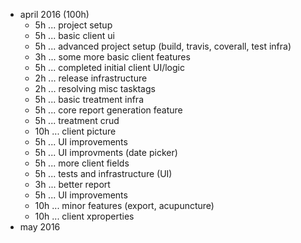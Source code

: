 

* april 2016 (100h)
  * 5h ... project setup
  * 5h ... basic client ui
  * 5h ... advanced project setup (build, travis, coverall, test infra)
  * 3h ... some more basic client features
  * 5h ... completed initial client UI/logic
  * 2h ... release infrastructure
  * 2h ... resolving misc tasktags
  * 5h ... basic treatment infra
  * 5h ... core report generation feature
  * 5h ... treatment crud
  * 10h ... client picture
  * 5h ... UI improvements
  * 5h ... UI improvments (date picker)
  * 5h ... more client fields
  * 5h ... tests and infrastructure (UI)
  * 3h ... better report
  * 5h ... UI improvements
  * 10h ... minor features (export, acupuncture)
  * 10h ... client xproperties
* may 2016

